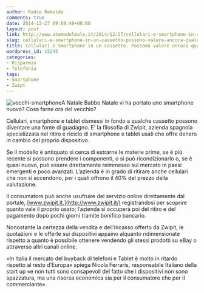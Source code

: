 ```yaml
---
author: Radio Rebelde
comments: true
date: 2014-12-27 09:09:48+00:00
layout: post
link: http://www.atomodelmale.it/2014/12/27/cellulari-e-smartphone-in-un-cassetto-possono-valere-ancora-qualcosa/
slug: cellulari-e-smartphone-in-un-cassetto-possono-valere-ancora-qualcosa
title: Cellulari e Smartphone in un cassetto. Possono valere ancora qualcosa
wordpress_id: 15245
categories:
- Risparmio
- Telefonia
tags:
- Smartphone
- Zwipt
---
```


![vecchi-smartphone](http://www.atomodelmale.it/wp-content/uploads/2014/12/vecchi-smartphone-300x174.png)A Natale Babbo Natale vi ha portato uno smartphone nuovo? Cosa farne ora del vecchio?

Cellulari, smartphone e tablet dismessi in fondo a qualche cassetto possono diventare una fonte di guadagno. E' la filosofia di Zwipit, azienda spagnola specializzata nel ritiro e riciclo di smartphone e tablet usati che offre denaro in cambio del proprio dispositivo.

Se il modello è antiquato si cerca di estrarne le materie prime, se è più recente si possono prendere i componenti, o si può ricondizionarlo o, se è quasi nuovo, può essere direttamente reimmesso sul mercato in paesi emergenti e poco avanzati. L’azienda è in grado di ritirare anche cellulari che non si accendono, per i quali offrono il 40% del prezzo della valutazione.



Il consumatore può anche usufruire del servizio online direttamente dal portale, [www.zwipit.it,](http://www.zwipit.it/) registrandosi per scoprire quanto vale il proprio usato; l’azienda si occuperà poi del ritiro e del pagamento dopo pochi giorni tramite bonifico bancario.

Nonostante la certezza della vendita e dell’incasso offerto da Zwipit, le quotazioni e le offerte sui dispositivi appaino alquanto ridimensionate rispetto a quanto è possibile ottenere vendendo gli stessi prodotti su eBay o attraverso altri canali online.

«In Italia il mercato del buyback di telefoni e Tablet è molto in ritardo rispetto al resto d’Europa» spiega Nicola Ferraris, responsabile Italiano della start up «e non tutti sono consapevoli del fatto che i dispositivi non sono spazzatura, ma una risorsa economica sia per il consumatore che per il commerciante».
